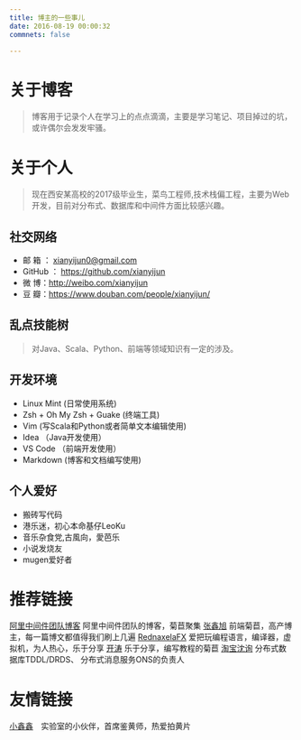 ```yaml
---
title: 博主的一些事儿
date: 2016-08-19 00:00:32
commnets: false

---
```


# **关于博客** #

> 博客用于记录个人在学习上的点点滴滴，主要是学习笔记、项目掉过的坑，或许偶尔会发发牢骚。

# **关于个人** #

> 现在西安某高校的2017级毕业生，菜鸟工程师,技术栈偏工程，主要为Web开发，目前对分布式、数据库和中间件方面比较感兴趣。

## **社交网络** ##

-   邮   箱 ： <xianyijun0@gmail.com>
-   GitHub  ： https://github.com/xianyijun
-   微   博：http://weibo.com/xianyijun
-   豆   瓣：https://www.douban.com/people/xianyijun/

## **乱点技能树** ##

> 对Java、Scala、Python、前端等领域知识有一定的涉及。

## **开发环境** ##

- Linux Mint    (日常使用系统)
- Zsh + Oh My Zsh + Guake   (终端工具)
- Vim   (写Scala和Python或者简单文本编辑使用)
- Idea  （Java开发使用）
- VS Code   （前端开发使用）
- Markdown  (博客和文档编写使用)

## **个人爱好** ##

-  搬砖写代码
-  港乐迷，初心本命基仔LeoKu
-  音乐杂食党,古風向，愛芭乐
-  小说发烧友
-  mugen爱好者

# **推荐链接** #

[阿里中间件团队博客](http://jm.taobao.org/) 阿里中间件团队的博客，菊苣聚集
[张鑫旭](http://www.zhangxinxu.com/) 前端菊苣，高产博主，每一篇博文都值得我们刷上几遍
[RednaxelaFX](http://rednaxelafx.iteye.com/) 爱把玩编程语言，编译器，虚拟机，为人热心，乐于分享
[开涛](http://jinnianshilongnian.iteye.com/) 乐于分享，编写教程的菊苣
[淘宝沈询](http://blog.sina.com.cn/hailiangshuju) 分布式数据库TDDL/DRDS、 分布式消息服务ONS的负责人

# **友情链接** #
[小鑫鑫](http://xxput.com/)　实验室的小伙伴，首席鉴黄师，热爱拍黄片

